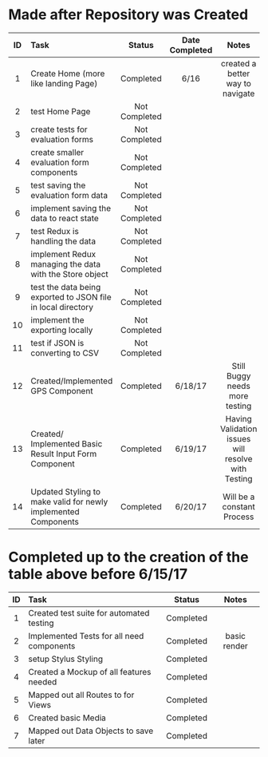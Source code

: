 # Made after Repository was Created
| ID  | Task   |  Status | Date Completed   | Notes  |
|:-:|:-|:-:|:-:|:-:|
| 1 | Create Home (more like landing Page)  |  Completed |  6/16 |  created a better way to navigate |
| 2  |  test Home Page |  Not Completed  |   |   |
| 3  |  create tests for evaluation forms |  Not Completed  |   |   |
| 4  |  create smaller evaluation form components |  Not Completed  |   |
| 5  |   test saving the evaluation form data | Not Completed   |   |   |
| 6  |  implement saving the data to react state |  Not Completed  |    |
| 7  |  test Redux is handling the data | Not Completed   |   |   |
| 8  |  implement Redux managing the data with the Store object | Not Completed   |   |   |
| 9  |  test the data being exported to JSON file in local directory | Not Completed   |   |   |
| 10 |  implement the exporting locally   | Not Completed   |   |   |
| 11 |   test if JSON is converting to CSV|  Not Completed  |   |   |
|  12 | Created/Implemented GPS Component  |  Completed|  6/18/17 |Still Buggy needs more testing|
|  13 | Created/ Implemented Basic Result Input Form Component  |  Completed|  6/19/17 | Having Validation issues will resolve with Testing|
|  14 | Updated Styling to make valid for newly implemented Components  |  Completed|  6/20/17 | Will be a constant Process |

# Completed up to the creation of  the table above before 6/15/17
| ID  | Task |  Status | Notes  |
|:-:|:-|:-:|:-:|
|  1 | Created test suite for automated testing |  Completed|   |
|  2 | Implemented Tests for all need components |  Completed|basic render |
|  3 | setup Stylus Styling|  Completed|   |
|  4 | Created a Mockup of all features needed|  Completed|   |
|  5 | Mapped out all Routes to for Views |  Completed|   |
|  6 | Created basic Media  |  Completed|   |
|  7 | Mapped out Data Objects to save later  |  Completed|   |
